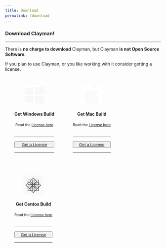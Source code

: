 ```yaml
---
title: Download
permalink: /download
---
```

### Download Clayman!
<hr style="background-color:#424242;">

There is <b>no charge to download</b> Clayman, but Clayman <b>is not Open Source Software.</b>

If you plan to use Clayman, or you like working with it consider getting a license.
<div class="block" >	

<div class="card column is-3" style="float: left; position: relative; padding:20px; margin:10px;text-align: center;">	

<div class="img" >
<img src="/assets/img/windows.png" width="64px" height="64px"> 
</div>
<br>
		<b>Get Windows Build</b> <br>
        <br><small>Read the <a href="../support/license"> License here</a> </small>
<br><br>
<hr>
<button style="width:100%;" type="button" class="btn btn-lg btn-block button_support"><a href="https://www.buymeacoffee.com/ddesmond">Get a License</a></button>
<hr>
</div>

<div class="card column is-3" style="float: left; position: relative; padding:20px; margin:10px;text-align: center;">  

<div class="img" >
<img src="/assets/img/mac.png" width="64px" height="64px"> 
</div>
<br>
		<b>Get Mac Build</b> <br>
        <br><small>Read the <a href="../support/license"> License here</a> </small>
<br><br>
<hr>
<button style="width:100%;" type="button" class="btn btn-lg btn-block button_support"><a href="https://www.buymeacoffee.com/ddesmond">Get a License</a></button>
<hr>
</div>


<div class="card column is-3" style="float: left; position: relative; padding:20px; margin:10px;text-align: center;">  

<div class="img" >
<img src="/assets/img/centos.png" width="64px" height="64px"> 
</div>
<br>
		<b>Get Centos Build</b> <br>
        <br><small>Read the <a href="../support/license"> License here</a> </small>
<br><br>
<hr>
<button style="width:100%;" type="button" class="btn btn-lg btn-block button_support"><a href="https://www.buymeacoffee.com/ddesmond">Get a License</a></button>
<hr>
</div>


</div>

<!-- fixer --->
<div style="clear: both;"></div>

<!-- fixer --->